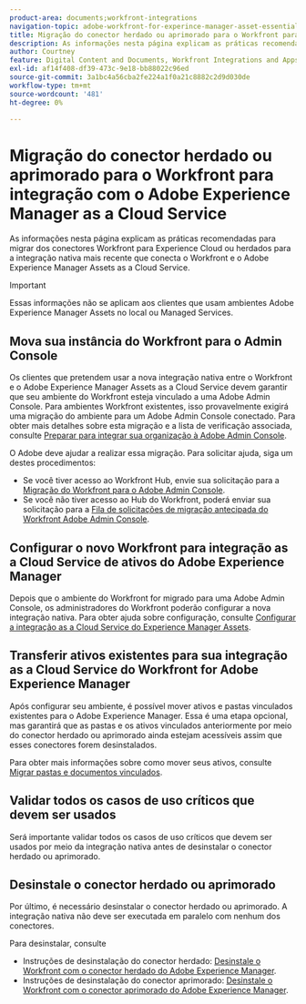 ```yaml
---
product-area: documents;workfront-integrations
navigation-topic: adobe-workfront-for-experince-manager-asset-essentials
title: Migração do conector herdado ou aprimorado para o Workfront para integração com o Adobe Experience Manager as a Cloud Service
description: As informações nesta página explicam as práticas recomendadas para migrar dos conectores Workfront para Experience Cloud ou herdados para a integração nativa mais recente que conecta o Workfront e o Adobe Experience Manager Assets as a Cloud Service.
author: Courtney
feature: Digital Content and Documents, Workfront Integrations and Apps
exl-id: af14f408-df39-473c-9e18-bb88022c96ed
source-git-commit: 3a1bc4a56cba2fe224a1f0a21c8882c2d9d030de
workflow-type: tm+mt
source-wordcount: '481'
ht-degree: 0%

---
```


# Migração do conector herdado ou aprimorado para o Workfront para integração com o Adobe Experience Manager as a Cloud Service

As informações nesta página explicam as práticas recomendadas para migrar dos conectores Workfront para Experience Cloud ou herdados para a integração nativa mais recente que conecta o Workfront e o Adobe Experience Manager Assets as a Cloud Service.

>[!IMPORTANT]
>
>Essas informações não se aplicam aos clientes que usam ambientes Adobe Experience Manager Assets no local ou Managed Services.

## Mova sua instância do Workfront para o Admin Console

Os clientes que pretendem usar a nova integração nativa entre o Workfront e o Adobe Experience Manager Assets as a Cloud Service devem garantir que seu ambiente do Workfront esteja vinculado a uma Adobe Admin Console. Para ambientes Workfront existentes, isso provavelmente exigirá uma migração do ambiente para um Adobe Admin Console conectado. Para obter mais detalhes sobre esta migração e a lista de verificação associada, consulte [Preparar para integrar sua organização à Adobe Admin Console](/help/quicksilver/administration-and-setup/adobe-admin-console/prep-for-admin-console.md).

O Adobe deve ajudar a realizar essa migração. Para solicitar ajuda, siga um destes procedimentos:

* Se você tiver acesso ao Workfront Hub, envie sua solicitação para a [Migração do Workfront para o Adobe Admin Console](https://hub.workfront.com/requests/new?activeTab=tab-new-helpRequest&amp;projectID=629674d500054a38133cf26e01d06a97&amp;path=).
* Se você não tiver acesso ao Hub do Workfront, poderá enviar sua solicitação para a [Fila de solicitações de migração antecipada do Workfront Adobe Admin Console](https://workfront.az1.qualtrics.com/jfe/form/SV_9T5LuHf05JUOPAi).

## Configurar o novo Workfront para integração as a Cloud Service de ativos do Adobe Experience Manager

Depois que o ambiente do Workfront for migrado para uma Adobe Admin Console, os administradores do Workfront poderão configurar a nova integração nativa. Para obter ajuda sobre configuração, consulte [Configurar a integração as a Cloud Service do Experience Manager Assets](/help/quicksilver/administration-and-setup/configure-integrations/configure-aacs-integration.md).

## Transferir ativos existentes para sua integração as a Cloud Service do Workfront for Adobe Experience Manager

Após configurar seu ambiente, é possível mover ativos e pastas vinculados existentes para o Adobe Experience Manager. Essa é uma etapa opcional, mas garantirá que as pastas e os ativos vinculados anteriormente por meio do conector herdado ou aprimorado ainda estejam acessíveis assim que esses conectores forem desinstalados.

Para obter mais informações sobre como mover seus ativos, consulte [Migrar pastas e documentos vinculados](/help/quicksilver/documents/workfront-and-experience-manager-integrations/legacy-enhanced-connector-migration/workfront-document-link-updates.md).

## Validar todos os casos de uso críticos que devem ser usados

Será importante validar todos os casos de uso críticos que devem ser usados por meio da integração nativa antes de desinstalar o conector herdado ou aprimorado.

## Desinstale o conector herdado ou aprimorado

Por último, é necessário desinstalar o conector herdado ou aprimorado. A integração nativa não deve ser executada em paralelo com nenhum dos conectores.

Para desinstalar, consulte

* Instruções de desinstalação do conector herdado: [Desinstale o Workfront com o conector herdado do Adobe Experience Manager](/help/quicksilver/documents/workfront-and-experience-manager-integrations/legacy-enhanced-connector-migration/uninstall-legacy-connector.md).
* Instruções de desinstalação do conector aprimorado: [Desinstale o Workfront com o conector aprimorado do Adobe Experience Manager](/help/quicksilver/documents/workfront-and-experience-manager-integrations/legacy-enhanced-connector-migration/uninstall-enhanced-connector.md).
